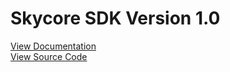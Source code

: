 <h1>Skycore SDK Version 1.0</h1>

<a href="/1.0/documentation/README.md">View Documentation</a>
<BR/>
<a href="/1.0/source_code/README.md">View Source Code</a>
